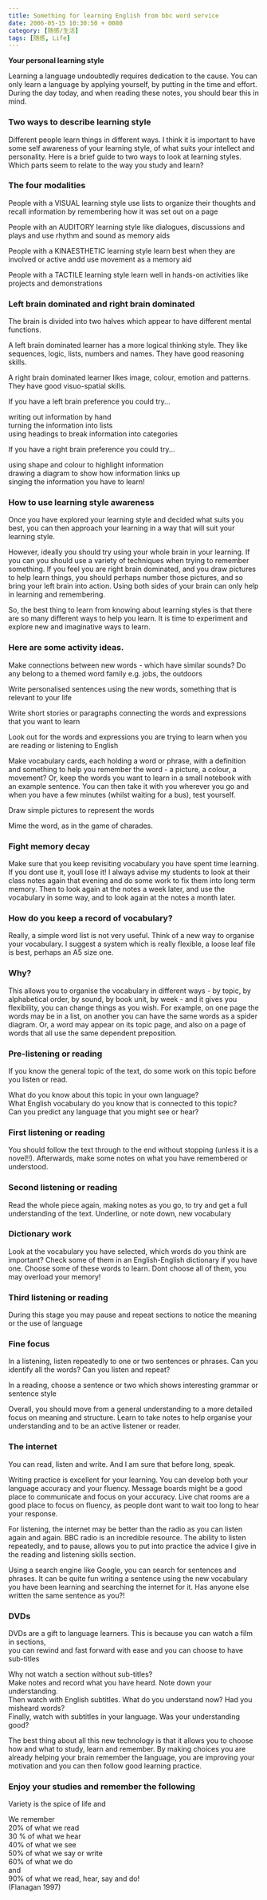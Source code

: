 ```yaml
---
title: Something for learning English from bbc word service
date: 2006-05-15 10:30:50 + 0080
category: [随感/生活]
tags: [随感, Life]
---
```


**Your personal learning style**  

Learning a language undoubtedly requires dedication to the cause. You can only learn a language by applying yourself, by putting in the time and effort. During the day today, and when reading these notes, you should bear this in mind.  

### Two ways to describe learning style  

Different people learn things in different ways. I think it is important to have some self awareness of your learning style, of what suits your intellect and personality. Here is a brief guide to two ways to look at learning styles. Which parts seem to relate to the way you study and learn?  

### The four modalities  

People with a VISUAL learning style use lists to organize their thoughts and recall information by remembering how it was set out on a page  

People with an AUDITORY learning style like dialogues, discussions and plays and use rhythm and sound as memory aids  

People with a KINAESTHETIC learning style learn best when they are involved or active andd use movement as a memory aid  

People with a TACTILE learning style learn well in hands-on activities like projects and demonstrations  

### Left brain dominated and right brain dominated  

The brain is divided into two halves which appear to have different mental functions.  

A left brain dominated learner has a more logical thinking style. They like sequences, logic, lists, numbers and names. They have good reasoning skills.  

A right brain dominated learner likes image, colour, emotion and patterns. They have good visuo-spatial skills.  

If you have a left brain preference you could try...  

writing out information by hand  
turning the information into lists  
using headings to break information into categories  

If you have a right brain preference you could try...  

using shape and colour to highlight information  
drawing a diagram to show how information links up  
singing the information you have to learn!  

### How to use learning style awareness  

Once you have explored your learning style and decided what suits you best, you can then approach your learning in a way that will suit your learning style.  

However, ideally you should try using your whole brain in your learning. If you can you should use a variety of techniques when trying to remember something. If you feel you are right brain dominated, and you draw pictures to help learn things, you should perhaps number those pictures, and so bring your left brain into action. Using both sides of your brain can only help in learning and remembering.  

So, the best thing to learn from knowing about learning styles is that there are so many different ways to help you learn. It is time to experiment and explore new and imaginative ways to learn.  

### Here are some activity ideas.  

Make connections between new words - which have similar sounds? Do any belong to a themed word family e.g. jobs, the outdoors  

Write personalised sentences using the new words, something that is relevant to your life   

Write short stories or paragraphs connecting the words and expressions that you want to learn  

Look out for the words and expressions you are trying to learn when you are reading or listening to English   

Make vocabulary cards, each holding a word or phrase, with a definition and something to help you remember the word - a picture, a colour, a movement? Or, keep the words you want to learn in a small notebook with an example sentence. You can then take it with you wherever you go and when you have a few minutes (whilst waiting for a bus), test yourself.  

Draw simple pictures to represent the words  

Mime the word, as in the game of charades.  

### Fight memory decay  

Make sure that you keep revisiting vocabulary you have spent time learning. If you dont use it, youll lose it! I always advise my students to look at their class notes again that evening and do some work to fix them into long term memory. Then to look again at the notes a week later, and use the vocabulary in some way, and to look again at the notes a month later.  

### How do you keep a record of vocabulary?  

Really, a simple word list is not very useful. Think of a new way to organise your vocabulary. I suggest a system which is really flexible, a loose leaf file is best, perhaps an A5 size one.  

### Why?  

This allows you to organise the vocabulary in different ways - by topic, by alphabetical order, by sound, by book unit, by week - and it gives you flexibility, you can change things as you wish. For example, on one page the words may be in a list, on another you can have the same words as a spider diagram. Or, a word may appear on its topic page, and also on a page of words that all use the same dependent preposition.  

### Pre-listening or reading  

If you know the general topic of the text, do some work on this topic before you listen or read.  

What do you know about this topic in your own language?  
What English vocabulary do you know that is connected to this topic?  
Can you predict any language that you might see or hear?  

### First listening or reading  

You should follow the text through to the end without stopping (unless it is a novel!!). Afterwards, make some notes on what you have remembered or understood.  

### Second listening or reading  

Read the whole piece again, making notes as you go, to try and get a full understanding of the text. Underline, or note down, new vocabulary  

### Dictionary work  

Look at the vocabulary you have selected, which words do you think are important? Check some of them in an English-English dictionary if you have one. Choose some of these words to learn. Dont choose all of them, you may overload your memory!  

### Third listening or reading  

During this stage you may pause and repeat sections to notice the meaning or the use of language  

### Fine focus  

In a listening, listen repeatedly to one or two sentences or phrases. Can you identify all the words? Can you listen and repeat?  

In a reading, choose a sentence or two which shows interesting grammar or sentence style  

Overall, you should move from a general understanding to a more detailed focus on meaning and structure. Learn to take notes to help organise your understanding and to be an active listener or reader.  

### The internet  

You can read, listen and write. And I am sure that before long, speak.  

Writing practice is excellent for your learning. You can develop both your language accuracy and your fluency. Message boards might be a good place to communicate and focus on your accuracy. Live chat rooms are a good place to focus on fluency, as people dont want to wait too long to hear your response.   

For listening, the internet may be better than the radio as you can listen again and again. BBC radio is an incredible resource. The ability to listen repeatedly, and to pause, allows you to put into practice the advice I give in the reading and listening skills section.  

Using a search engine like Google, you can search for sentences and phrases. It can be quite fun writing a sentence using the new vocabulary you have been learning and searching the internet for it. Has anyone else written the same sentence as you?!  

### DVDs  

DVDs are a gift to language learners. This is because you can watch a film in sections,   
you can rewind and fast forward with ease and you can choose to have sub-titles  

Why not watch a section without sub-titles?   
Make notes and record what you have heard. Note down your understanding.  
Then watch with English subtitles. What do you understand now? Had you misheard words?  
Finally, watch with subtitles in your language. Was your understanding good?  

The best thing about all this new technology is that it allows you to choose how and what to study, learn and remember. By making choices you are already helping your brain remember the language, you are improving your motivation and you can then follow good learning practice.  

### Enjoy your studies and remember the following  

Variety is the spice of life and  

We remember  
20% of what we read  
30 % of what we hear  
40% of what we see  
50% of what we say or write  
60% of what we do  
and  
90% of what we read, hear, say and do!  
(Flanagan 1997) 
